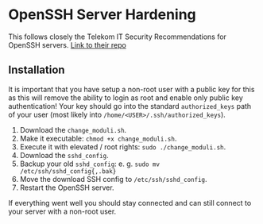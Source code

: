 # OpenSSH Server Hardening

This follows closely the Telekom IT Security Recommendations for OpenSSH servers. [Link to their repo](https://github.com/telekom/tel-it-security-automation)

## Installation

It is important that you have setup a non-root user with a public key for this as this will remove the ability to login as root and enable only public key authentication!
Your key should go into the standard `authorized_keys` path of your user (most likely into `/home/<USER>/.ssh/authorized_keys`).

1. Download the `change_moduli.sh`.
2. Make it executable: `chmod +x change_moduli.sh`.
3. Execute it with elevated / root rights: `sudo ./change_moduli.sh`.
4. Download the `sshd_config`.
5. Backup your old `sshd_config`: e. g. `sudo mv /etc/ssh/sshd_config{,.bak}`
6. Move the download SSH config to `/etc/ssh/sshd_config`.
7. Restart the OpenSSH server.

If everything went well you should stay connected and can still connect to your server with a non-root user.
